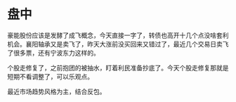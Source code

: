 # 盘中

豪能股份应该是发酵了成飞概念，今天直接一字了，转债也高开十几个点没啥套利机会。襄阳轴承又是卖飞了，昨天大涨前没买回来又错过了，最近几个交易日卖飞了很多票，还有宁波东力这样的。

个股走修复了，之前抱团的被抽水，盯着利民准备抄底了。今天个股走修复那就是短期不看调整了，可以乐观点。

最近市场趋势风格为主，结合反包。
